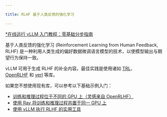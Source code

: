 ```yaml
---

title: RLHF 基于人类反馈的强化学习

---
```



[*在线运行 vLLM 入门教程：零基础分步指南](https://openbayes.com/console/public/tutorials/rXxb5fZFr29?utm_source=vLLM-CNdoc&utm_medium=vLLM-CNdoc-V1&utm_campaign=vLLM-CNdoc-V1-25ap)


基于人类反馈的强化学习 (Reinforcement Learning from Human Feedback, RLHF) 是一种利用人类生成的偏好数据微调语言模型的技术，以使模型输出与期望行为保持一致。


vLLM 可用于生成 RLHF 的补全内容。最佳实践是使用诸如 [TRL](https://github.com/huggingface/trl)、[OpenRLHF](https://github.com/OpenRLHF/OpenRLHF) 和 [verl](https://github.com/volcengine/verl) 等库。


如果您不想使用现有库，可以参考以下基础示例入门：


* [训练和推理过程位于不同的 GPU 上（灵感来自 OpenRLHF）](https://docs.vllm.ai/en/latest/getting_started/examples/rlhf.html)
* [使用 Ray 将训练和推理过程共置于同一 GPU 上](https://docs.vllm.ai/en/latest/getting_started/examples/rlhf_colocate.html)
* [使用 vLLM 执行 RLHF 的实用工具](https://docs.vllm.ai/en/latest/getting_started/examples/rlhf_utils.html)


